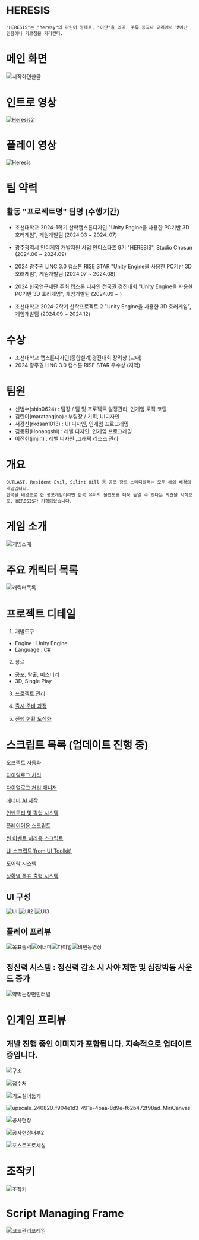 # HERESIS
    "HERESIS"는 "heresy"의 라틴어 형태로, "이단"을 의미. 주류 종교나 교리에서 벗어난 믿음이나 가르침을 가리킨다.

# 메인 화면
![시작화면한글](https://github.com/user-attachments/assets/ceb68d85-c038-4757-8d91-7d316f8b709a)

# 인트로 영상
[![Heresis2](https://img.youtube.com/vi/84w2DgmfVk4/0.jpg)](https://youtu.be/84w2DgmfVk4)

# 플레이 영상
[![Heresis](https://img.youtube.com/vi/tikQ6RgiCFA/0.jpg)](https://youtu.be/cxzYf7gvMjI)

# 팀 약력
## 활동 "프로젝트명" 팀명 (수행기간) ##
- 조선대학교 2024-1학기 산학캡스톤디자인 "Unity Engine을 사용한 PC기반 3D 호러게임", 게임개발팀 (2024.03 ~ 2024. 07)
    
- 광주광역시 인디게임 개발지원 사업 인디스타즈 9기 "HERESIS", Studio Chosun (2024.06 ~ 2024.09)

- 2024 광주권 LINC 3.0 캡스톤 RISE STAR "Unity Engine을 사용한 PC기반 3D 호러게임", 게임개발팀 (2024.07 ~ 2024.08)

- 2024 한국연구재단 주최 캡스톤 디자인 전국권 경진대회 "Unity Engine을 사용한 PC기반 3D 호러게임", 게임개발팀 (2024.09 ~ )

- 조선대학교 2024-2학기 산학프로젝트 2 "Unity Engine을 사용한 3D 호러게임", 게임개발팀 (2024.09 ~ 2024.12)

#  수상
- 조선대학교 캡스톤디자인(종합설계)경진대회 장려상     (교내)
- 2024 광주권 LINC 3.0 캡스톤 RISE STAR 우수상      (지역)

# 팀원
- 신범수(shin0624) : 팀장 / 팀 및 프로젝트 일정관리, 인게임 로직 코딩
- 김린아(maratangjoa) : 부팀장 / 기획, UI디자인
- 서강산(rkdsan1013) : UI 디자인, 인게임 프로그래밍
- 김동환(Honangshi) : 레벨 디자인, 인게임 프로그래밍
- 이진헌(jinjin) : 레벨 디자인 ,그래픽 리소스 관리

# 개요
    OUTLAST, Resident Evil, Silint Hill 등 공포 장르 스테디셀러는 모두 해외 배경의 게임입니다.
    한국을 배경으로 한 공포게임이라면 한국 유저의 몰입도를 더욱 높일 수 있다는 의견을 시작으로, HERESIS가 기획되었습니다.

# 게임 소개
![게임소개](https://github.com/user-attachments/assets/987c9902-97dc-405e-b0ce-fb536283983f)

# 주요 캐릭터 목록
![캐릭터목록](https://github.com/user-attachments/assets/67d46a71-50fd-48ec-bd2a-bd07b9dda220)

# 프로젝트 디테일
1. 개발도구
+ Engine : Unity Engine
+ Language : C#

2. 장르
+ 공포, 탈출, 미스터리
+ 3D, Single Play

3. [프로젝트 관리](./ProjectManaging)

4. [출시 준비 과정](./CommercializationPreparation)

5. [진행 현황 도식화](./ProcessDrawing)

# 스크립트 목록 (업데이트 진행 중)
[오브젝트 자동화](./Auto_Scripts)

[다이얼로그 처리](./Dialogue_Scripts)

[다이얼로그 처리 매니저](./Managers_Scripts)

[에너미 AI 제작](./Enemy_Scripts)

[인벤토리 및 픽업 시스템](./InventoryScripts)

[플레이어용 스크립트](./Player_Scripts)

[씬 이벤트 처리용 스크립트](./Scene_Scripts)

[UI 스크립트(from UI Toolkit)](./UI_Scripts)

[도어락 시스템](./DoorLock_Scripts)

[상황별 목표 출력 시스템](./Object_Display_Scripts)

## UI 구성
![UI](https://github.com/user-attachments/assets/f382f7f9-b100-4802-a71f-175c86d81340)
![UI2](https://github.com/user-attachments/assets/0a2ac014-7656-41cc-b652-1ecd61f21b61)
![UI3](https://github.com/user-attachments/assets/7003f2b5-cb61-4083-8bd9-615bdd1479c9)

## 플레이 프리뷰
![목표출력](https://github.com/user-attachments/assets/56d20cff-6076-4b5f-9a91-d4d61d270c7f)![에너미](https://github.com/shin0624/Studio_Chosun_Heresis/assets/91828379/f78013a9-79eb-4db8-ba22-5a3f8a66ec78)![다이얼](https://github.com/shin0624/Studio_Chosun_Heresis/assets/91828379/286e559b-fa84-48e8-8faa-45e2836a87e5)![비번동영상](https://github.com/user-attachments/assets/dcbfc285-bde2-4cc5-bdd1-1ced9d70f2da)

## 정신력 시스템 : 정신력 감소 시 사야 제한 및 심장박동 사운드 증가
![약먹는장면인터벌](https://github.com/user-attachments/assets/02bce26a-04b4-4401-8961-5fab88f1dc95)

# 인게임 프리뷰
## 개발 진행 중인 이미지가 포함됩니다. 지속적으로 업데이트 중입니다. ##
![구조](https://github.com/user-attachments/assets/eac29cd3-d05d-4b96-8b84-06ea0b6b9203)

![접수처](https://github.com/user-attachments/assets/a1912057-9226-4029-a906-2c33eacd3048)

![기도실어둡게](https://github.com/user-attachments/assets/9f4077ce-43c9-4851-ba40-f66c0016b771)

![upscale_240820_f904e1d3-491e-4baa-8d9e-f62b472f98ad_MiriCanvas](https://github.com/user-attachments/assets/916d7e39-d37b-41ec-ae54-5476768a9e7d)

![공사현장](https://github.com/user-attachments/assets/06390b81-178f-41de-927e-028130b8ad86)

![공사현장내부2](https://github.com/user-attachments/assets/798dac45-b9b4-44a5-aa80-a151dab1ebde)

![포스트프로세싱](https://github.com/user-attachments/assets/d32eb75d-1da8-4795-abb6-c3ea151a9376)


# 조작키
![조작키](https://github.com/shin0624/Studio_Chosun_Heresis/assets/91828379/c0b34ac3-113a-4115-837c-f899ed82467d)

# Script Managing Frame
![코드관리프레임](https://github.com/shin0624/Capstone_Design_01_GameDevelopment/assets/91828379/841dab83-4161-4427-b2d5-86a9e3e11d7d)
